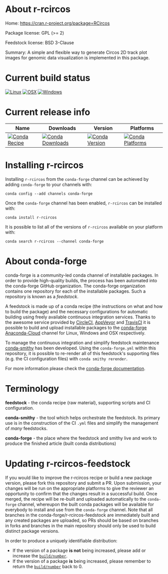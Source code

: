 About r-rcircos
===============

Home: https://cran.r-project.org/package=RCircos

Package license: GPL (>= 2)

Feedstock license: BSD 3-Clause

Summary: A simple and flexible way to generate Circos 2D track plot images for genomic data visualization is implemented in this package.



Current build status
====================

[![Linux](https://img.shields.io/circleci/project/github/conda-forge/r-rcircos-feedstock/master.svg?label=Linux)](https://circleci.com/gh/conda-forge/r-rcircos-feedstock)
[![OSX](https://img.shields.io/travis/conda-forge/r-rcircos-feedstock/master.svg?label=macOS)](https://travis-ci.org/conda-forge/r-rcircos-feedstock)
[![Windows](https://img.shields.io/appveyor/ci/conda-forge/r-rcircos-feedstock/master.svg?label=Windows)](https://ci.appveyor.com/project/conda-forge/r-rcircos-feedstock/branch/master)

Current release info
====================

| Name | Downloads | Version | Platforms |
| --- | --- | --- | --- |
| [![Conda Recipe](https://img.shields.io/badge/recipe-r--rcircos-green.svg)](https://anaconda.org/conda-forge/r-rcircos) | [![Conda Downloads](https://img.shields.io/conda/dn/conda-forge/r-rcircos.svg)](https://anaconda.org/conda-forge/r-rcircos) | [![Conda Version](https://img.shields.io/conda/vn/conda-forge/r-rcircos.svg)](https://anaconda.org/conda-forge/r-rcircos) | [![Conda Platforms](https://img.shields.io/conda/pn/conda-forge/r-rcircos.svg)](https://anaconda.org/conda-forge/r-rcircos) |

Installing r-rcircos
====================

Installing `r-rcircos` from the `conda-forge` channel can be achieved by adding `conda-forge` to your channels with:

```
conda config --add channels conda-forge
```

Once the `conda-forge` channel has been enabled, `r-rcircos` can be installed with:

```
conda install r-rcircos
```

It is possible to list all of the versions of `r-rcircos` available on your platform with:

```
conda search r-rcircos --channel conda-forge
```


About conda-forge
=================

conda-forge is a community-led conda channel of installable packages.
In order to provide high-quality builds, the process has been automated into the
conda-forge GitHub organization. The conda-forge organization contains one repository
for each of the installable packages. Such a repository is known as a *feedstock*.

A feedstock is made up of a conda recipe (the instructions on what and how to build
the package) and the necessary configurations for automatic building using freely
available continuous integration services. Thanks to the awesome service provided by
[CircleCI](https://circleci.com/), [AppVeyor](https://www.appveyor.com/)
and [TravisCI](https://travis-ci.org/) it is possible to build and upload installable
packages to the [conda-forge](https://anaconda.org/conda-forge)
[Anaconda-Cloud](https://anaconda.org/) channel for Linux, Windows and OSX respectively.

To manage the continuous integration and simplify feedstock maintenance
[conda-smithy](https://github.com/conda-forge/conda-smithy) has been developed.
Using the ``conda-forge.yml`` within this repository, it is possible to re-render all of
this feedstock's supporting files (e.g. the CI configuration files) with ``conda smithy rerender``.

For more information please check the [conda-forge documentation](https://conda-forge.org/docs/).

Terminology
===========

**feedstock** - the conda recipe (raw material), supporting scripts and CI configuration.

**conda-smithy** - the tool which helps orchestrate the feedstock.
                   Its primary use is in the construction of the CI ``.yml`` files
                   and simplify the management of *many* feedstocks.

**conda-forge** - the place where the feedstock and smithy live and work to
                  produce the finished article (built conda distributions)


Updating r-rcircos-feedstock
============================

If you would like to improve the r-rcircos recipe or build a new
package version, please fork this repository and submit a PR. Upon submission,
your changes will be run on the appropriate platforms to give the reviewer an
opportunity to confirm that the changes result in a successful build. Once
merged, the recipe will be re-built and uploaded automatically to the
`conda-forge` channel, whereupon the built conda packages will be available for
everybody to install and use from the `conda-forge` channel.
Note that all branches in the conda-forge/r-rcircos-feedstock are
immediately built and any created packages are uploaded, so PRs should be based
on branches in forks and branches in the main repository should only be used to
build distinct package versions.

In order to produce a uniquely identifiable distribution:
 * If the version of a package **is not** being increased, please add or increase
   the [``build/number``](https://conda.io/docs/user-guide/tasks/build-packages/define-metadata.html#build-number-and-string).
 * If the version of a package **is** being increased, please remember to return
   the [``build/number``](https://conda.io/docs/user-guide/tasks/build-packages/define-metadata.html#build-number-and-string)
   back to 0.
